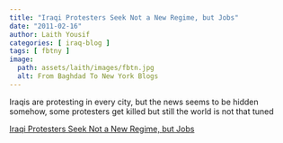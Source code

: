 ```yaml
---
title: "Iraqi Protesters Seek Not a New Regime, but Jobs"
date: "2011-02-16"
author: Laith Yousif
categories: [ iraq-blog ]
tags: [ fbtny ]
image:
  path: assets/laith/images/fbtn.jpg
  alt: From Baghdad To New York Blogs
---
```


Iraqis are protesting in every city, but the news seems to be hidden somehow, some protesters get killed but still the world is not that tuned  

  
[Iraqi Protesters Seek Not a New Regime, but Jobs](https://www.nytimes.com/2011/02/15/world/middleeast/15iraq.html?ref=middleeast)
